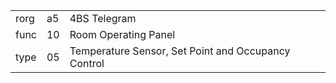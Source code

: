 
|    |   |   |
| -- | - | - |
| rorg | a5 | 4BS Telegram |
| func | 10 | Room Operating Panel |
| type | 05 | Temperature Sensor, Set Point and Occupancy Control |
